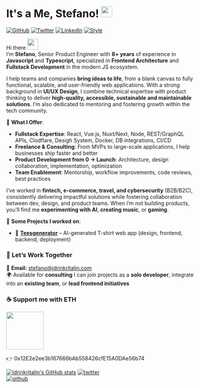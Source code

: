 # It's a Me, Stefano! <img src="https://github.com/TheDudeThatCode/TheDudeThatCode/blob/master/Assets/powerup.gif" width="29px">

[![GitHub](https://img.shields.io/badge/GitHub-@idrinkritalin-green)](https://github.com/idrinkritalin)
[![Twitter](https://img.shields.io/badge/Twitter-@idrinkritalin-blue)](https://twitter.com/idrinkritalin)
[![LinkedIn](https://img.shields.io/badge/Linked-In-blue)](https://www.linkedin.com/in/stveltri/)
[![Style](https://img.shields.io/badge/Dark%20Mode-111111.svg#gh-dark-mode-only)](https://github.com/settings/appearance#gh-dark-mode-only)

Hi there <img src="https://github.com/TheDudeThatCode/TheDudeThatCode/blob/master/Assets/Hi.gif" width="29px">  
I’m **Stefano**, Senior Product Engineer with **8+ years** of experience in **Javascript** and **Typescript**, specialized in **Frontend Architecture** and **Fullstack Development** in the modern JS ecosystem.

I help teams and companies **bring ideas to life**, from a blank canvas to fully functional, scalable, and user-friendly web applications.
With a strong background in **UI/UX Design**, I combine technical expertise with product thinking to deliver **high-quality, accessible, sustainable and maintainable solutions**.
I’m also dedicated to mentoring and fostering growth within the tech community.

💼 **What I Offer**:
- **Fullstack Expertise**: React, Vue.js, Nuxt/Next, Node, REST/GraphQL APIs, Clodflare, Desigh System, Docker, DB integrations, CI/CD
- **Freelance & Consulting**: From MVPs to large-scale applications, I help businesses ship faster and better
- **Product Development from 0 → Launch**: Architecture, design collaboration, implementation, optimization
- **Team Enablement**: Mentorship, workflow improvements, code reviews, best practices

I’ve worked in **fintech, e-commerce, travel, and cybersecurity** (B2B/B2C), consistently delivering impactful solutions while fostering collaboration between dev, design, and product teams.
When I’m not building products, you’ll find me **experimenting with AI**, **creating music**, or **gaming**.

🚀 **Some Projects I worked on**:
- 👕 [**Teesgenerator**](https://www.teesgenerator.com) – AI-generated T-shirt web app (design, frontend, backend, deployment)

### 💬 Let’s Work Together
📧 **Email:** stefano@idrinkritalin.com  
🌍 Available for **consulting**
I can join projects as a **solo developer**, integrate into an **existing team**, or **lead frontend initiatives**

### ☕ Support me with ETH
<img src="https://icons.iconarchive.com/icons/cjdowner/cryptocurrency-flat/1024/Ethereum-ETH-icon.png" width="100" height="100" />

👉 0x12E2e2ee3b167666bAb558426cfE15A0DAe56b74

[![idrinkritalin's GitHub stats](https://github-readme-stats.vercel.app/api?username=idrinkritalin&hide=contribs,issues&theme=tokyonight)](https://github.com/anuraghazra/github-readme-stats)
[![twitter](https://img.shields.io/twitter/follow/idrinkritalin?style=social)](https://twitter.com/idrinkritalin)  
[![github](https://img.shields.io/github/followers/idrinkritalin?style=social)](https://github.com/idrinkritalin)
